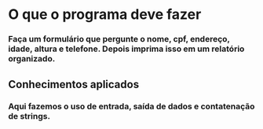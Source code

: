 # O que o programa deve fazer

### Faça um formulário que pergunte o nome, cpf, endereço, idade, altura e telefone. Depois imprima isso em um relatório organizado.

## Conhecimentos aplicados

### Aqui fazemos o uso de entrada, saída de dados e contatenação de strings.

